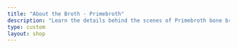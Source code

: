 ```yaml
---
title: "About the Broth - Primebroth"
description: "Learn the details behind the scenes of Primebroth bone broth"
type: custom
layout: shop
---
```



